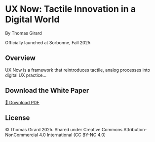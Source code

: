 # UX Now: Tactile Innovation in a Digital World

By Thomas Girard  

Officially launched at Sorbonne, Fall 2025



## Overview

UX Now is a framework that reintroduces tactile, analog processes into digital UX practice...



## Download the White Paper

[📄 Download PDF](./UX-Now-Framework.pdf)



## License

© Thomas Girard 2025. Shared under Creative Commons Attribution-NonCommercial 4.0 International (CC BY-NC 4.0)
